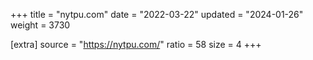 +++
title = "nytpu.com"
date = "2022-03-22"
updated = "2024-01-26"
weight = 3730

[extra]
source = "https://nytpu.com/"
ratio = 58
size = 4
+++
